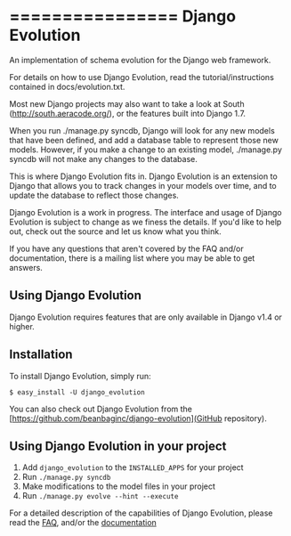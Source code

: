 ================
Django Evolution
================

An implementation of schema evolution for the Django web framework.

For details on how to use Django Evolution, read the tutorial/instructions
contained in docs/evolution.txt.

Most new Django projects may also want to take a look at South
(http://south.aeracode.org/), or the features built into Django 1.7.


When you run ./manage.py syncdb, Django will look for any new models that have
been defined, and add a database table to represent those new models. However,
if you make a change to an existing model, ./manage.py syncdb will not make any
changes to the database.

This is where Django Evolution fits in. Django Evolution is an extension to
Django that allows you to track changes in your models over time, and to update
the database to reflect those changes.

Django Evolution is a work in progress. The interface and usage of Django
Evolution is subject to change as we finess the details. If you'd like to help
out, check out the source and let us know what you think.

If you have any questions that aren't covered by the FAQ and/or documentation,
there is a mailing list where you may be able to get answers.


Using Django Evolution
----------------------

Django Evolution requires features that are only available in Django v1.4 or
higher.


Installation
------------

To install Django Evolution, simply run:

    $ easy_install -U django_evolution

You can also check out Django Evolution from the
[https://github.com/beanbaginc/django-evolution](GitHub repository).


Using Django Evolution in your project
--------------------------------------

1. Add `django_evolution` to the `INSTALLED_APPS` for your project
2. Run `./manage.py syncdb`
3. Make modifications to the model files in your project
4. Run `./manage.py evolve --hint --execute`

For a detailed description of the capabilities of Django Evolution,
please read the [FAQ][faq], and/or the [documentation][docs]

[faq]: https://github.com/beanbaginc/django-evolution/blob/master/docs/faq.txt
[docs]: https://github.com/beanbaginc/django-evolution/blob/master/docs/evolution.txt
